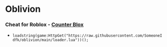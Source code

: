 # Oblivion

### Cheat for Roblox - [Counter Blox](https://www.roblox.com/games/301549746/Counter-Blox)

- `loadstring(game:HttpGet("https://raw.githubusercontent.com/SomeoneIdfk/oblivion/main/loader.lua"))();`

